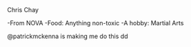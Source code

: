 Chris Chay

-From NOVA
-Food: Anything non-toxic
-A hobby: Martial Arts
 
@patrickmckenna is making me do this
dd
